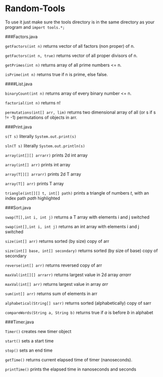 # Random-Tools

To use it just make sure the tools directory is in the same directory as your program and
<code>import tools.*;</code>

###Factors.java

<code>getFactors(int n)</code> returns vector of all factors (non proper) of n.

<code>getFactors(int n, true)</code> returns vector of all proper divisors of n.

<code>getPrimes(int n)</code> returns array of all prime numbers <= n.

<code>isPrime(int n)</code> returns true if n is prime, else false.



####List.java

<code>binaryCount(int n)</code> returns array of every binary number <= n.

<code>factorial(int n)</code> returns n!

<code>permutations(int[] arr, lim)</code> returns two dimensional array of all (or s if s != -1) permutations of objects in arr.



###Print.java

<code>s(T s)</code> literally <code>System.out.print(s)</code>

<code>sln(T s)</code> literally <code>System.out.println(s)</code>

<code>array(int[][] arrarr)</code> prints 2d int array

<code>array(int[] arr)</code> prints int array

<code>array(T[][] arrarr)</code> prints 2d T array

<code>array(T[] arr)</code> prints T array

<code>triangle(int[][] t, int[] path)</code> prints a triangle of numbers <i>t</i>, with an index path <i>path</i> highlighted



###Sort.java

<code>swap(T[],int i, int j)</code> returns a T array with elements i and j switched

<code>swap(int[],int i, int j)</code> returns an int array with elements i and j switched

<code>size(int[] arr)</code> returns sorted (by size) copy of arr

<code>size(int[] base, int[] secondary)</code> returns sorted (by size of base) copy of secondary

<code>reverse(int[] arr)</code> returns reversed copy of arr

<code>maxVal(int[][] arrarr)</code> returns largest value in 2d array <i>arrarr</i>

<code>maxVal(int[] arr)</code> returns largest value in array <i>arr</i>

<code>sum(int[] arr)</code> returns sum of elements in arr

<code>alphabetical(String[] sarr)</code> returns sorted (alphabetically) copy of sarr

<code>compareWords(String a, String b)</code> returns true if <i>a</i> is before <i>b</i> in alphabet



###Timer.java

<code>Timer()</code> creates new timer object

<code>start()</code> sets a start time

<code>stop()</code> sets an end time

<code>getTime()</code> returns current elapsed time of timer (nanoseconds). 

<code>printTime()</code> prints the elapsed time in nanoseconds and seconds






